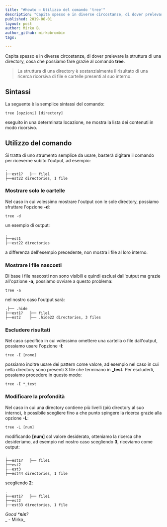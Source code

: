 ```yaml
---
title: "#howto – Utilizzo del comando 'tree'"
description: "Capita spesso e in diverse circostanze, di dover prelevare la struttura di una directory, cosa che possiamo fare grazie al comando tree.."
published: 2019-06-01
layout: post
author: Mirko B.
author_github: mirkobrombin
tags:

---
```

Capita spesso e in diverse circostanze, di dover prelevare la struttura di una directory, cosa che possiamo fare grazie al comando **tree**.

> La struttura di una directory è sostanzialmente il risultato di una ricerca ricorsiva di file e cartelle presenti al suo interno.

## Sintassi

La seguente è la semplice sintassi del comando:

    tree [opzioni] [directory]

eseguito in una determinata locazione, ne mostra la lista dei contenuti in modo ricorsivo.

## Utilizzo del comando

Si tratta di uno strumento semplice da usare, basterà digitare il comando per riceverne subito l'output, ad esempio:

    .
    ├──est1?   ├── file1
    ├──est22 directories, 1 file

### Mostrare solo le cartelle

Nel caso in cui volessimo mostrare l'output con le sole directory, possiamo sfruttare l'opzione **-d**:

    tree -d

un esempio di output:

    .
    ├──est1
    ├──est22 directories

a differenza dell'esempio precedente, non mostra i file al loro interno.

### Mostrare i file nascosti

Di base i file nascosti non sono visibili e quindi esclusi dall'output ma grazie all'opzione **-a**, possiamo ovviare a questo problema:

    tree -a

nel nostro caso l'output sarà:

    .├── .hide
    ├──est1?   ├── file1
    ├──est2    ├── .hide22 directories, 3 files

### Escludere risultati

Nel caso specifico in cui volessimo omettere una cartella o file dall'output, possiamo usare l'opzione **-I**:

    tree -I [nome]

possiamo inoltre usare dei pattern come valore, ad esempio nel caso in cui nella directory sono presenti 3 file che terminano in **_test.** Per escluderli, possiamo procedere in questo modo:

    tree -I *_test

### Modificare la profondità

Nel caso in cui una directory contiene più livelli (più directory al suo interno), è possibile scegliere fino a che punto spingere la ricerca grazie alla opzione **-L**:

    tree -L [num]

modificando **[num]** col valore desiderato, otteniamo la ricerca che desideriamo, ad esempio nel nostro caso scegliendo **3**, riceviamo come output:

    .
    ├──est1?   ├── file1
    ├──est2    
    ├──est3        
    ├──est44 directories, 1 file

scegliendo **2**:

    .
    ├──est1?   ├── file1
    ├──est2    
    ├──est33 directories, 1 file

_Good ***nix**?_  
_ - Mirko_